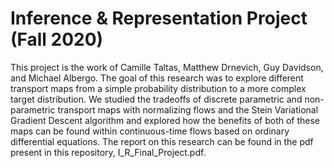 # Inference & Representation Project (Fall 2020)
This project is the work of Camille Taltas, Matthew Drnevich, Guy Davidson, and Michael Albergo. The goal of this research was to explore different transport maps from a simple probability distribution to a more complex target distribution. We studied the tradeoffs of discrete parametric and non-parametric transport maps with normalizing flows and the Stein Variational Gradient Descent algorithm and explored how the benefits of both of these maps can be found within continuous-time flows based on ordinary differential equations. The report on this research can be found in the pdf present in this repository, I_R_Final_Project.pdf.
